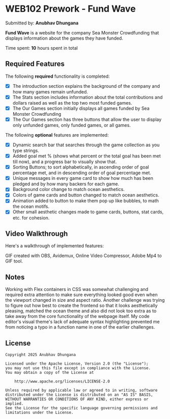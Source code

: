 # WEB102 Prework - **Fund Wave**

Submitted by: **Anubhav Dhungana**

**Fund Wave** is a website for the company Sea Monster Crowdfunding that displays information about the games they have funded.

Time spent: **10** hours spent in total

## Required Features

The following **required** functionality is completed:

* [x] The introduction section explains the background of the company and how many games remain unfunded.
* [x] The Stats section includes information about the total contributions and dollars raised as well as the top two most funded games.
* [x] The Our Games section initially displays all games funded by Sea Monster Crowdfunding
* [x] The Our Games section has three buttons that allow the user to display only unfunded games, only funded games, or all games.

The following **optional** features are implemented:

* [x] Dynamic search bar that searches through the game collection as you type strings. 
* [x] Added goal met % (shows what percent or the total goal has been met till now), and a progress bar to visually show that.
* [x] Sorting Buttons; to sort alphabetically, in ascending order of goal percentage met, and in descending order of goal percentage met.
* [x] Unique messages in every game card to show how much has been pledged and by how many backers for each game.
* [x] Background color change to match ocean aesthetics. 
* [x] Colors of game cards and button changed to match ocean aesthetics. 
* [x] Animation added to button to make them pop up like bubbles, to math the ocean motifs. 
* [x] Other small aesthetic changes made to game cards, buttons, stat cards, etc. for cohesion.

## Video Walkthrough

Here's a walkthrough of implemented features:



<!-- Replace this with whatever GIF tool you used! -->
GIF created with OBS, Avidemux, Online Video Compressor, Adobe Mp4 to GIF tool. 
<!-- Recommended tools:
[Kap](https://getkap.co/) for macOS
[ScreenToGif](https://www.screentogif.com/) for Windows
[peek](https://github.com/phw/peek) for Linux. -->

## Notes
Working with Flex containers in CSS was somewhat challenging and required extra attention to make sure everything looked good even when the viewport changed in size and aspect ratio. Another challenge was trying to figure out how best to create the frontend so that it looks aesthetically pleasing, matched the ocean theme and also did not look too extra as to take away from the core functionality of the webpage itself. My code editor's visual theme's lack of adequate syntax highlighting prevented me from noticing a typo in a function name in one of the earlier challenges. 

## License

    Copyright 2025 Anubhav Dhungana

    Licensed under the Apache License, Version 2.0 (the "License");
    you may not use this file except in compliance with the License.
    You may obtain a copy of the License at

        http://www.apache.org/licenses/LICENSE-2.0

    Unless required by applicable law or agreed to in writing, software
    distributed under the License is distributed on an "AS IS" BASIS,
    WITHOUT WARRANTIES OR CONDITIONS OF ANY KIND, either express or implied.
    See the License for the specific language governing permissions and
    limitations under the License.
